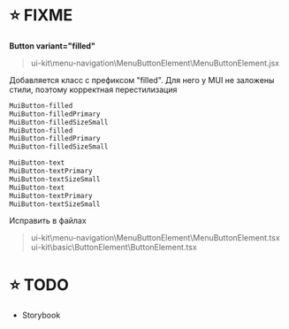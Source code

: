 # ⭐️ FIXME

**Button variant="filled"**

> ui-kit\menu-navigation\MenuButtonElement\MenuButtonElement.jsx

Добавляется класс с префиксом "filled".
Для него у MUI не заложены стили, поэтому корректная перестилизация

```bash
MuiButton-filled
MuiButton-filledPrimary
MuiButton-filledSizeSmall
MuiButton-filled
MuiButton-filledPrimary
MuiButton-filledSizeSmall

MuiButton-text
MuiButton-textPrimary
MuiButton-textSizeSmall
MuiButton-text
MuiButton-textPrimary
MuiButton-textSizeSmall
```

Исправить в файлах

> ui-kit\menu-navigation\MenuButtonElement\MenuButtonElement.tsx
> ui-kit\basic\ButtonElement\ButtonElement.tsx

# ⭐️ TODO

- Storybook
